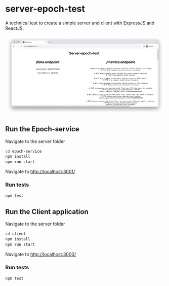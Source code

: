 # server-epoch-test

A technical test to create a simple server and client with ExpressJS and ReactJS.

<p align="center">
    <img src="./dashboard.png" >
</p>

## Run the Epoch-service

Navigate to the server folder

```bash
cd epoch-service
npm install
npm run start
```

Navigate to [http://localhost:3001/](http://localhost:3001/)

### Run tests

```bash
npm test
```

## Run the Client application

Navigate to the server folder

```bash
cd client
npm install
npm run start
```

Navigate to [http://localhost:3000/](http://localhost:3000/)

### Run tests

```bash
npm test
```
